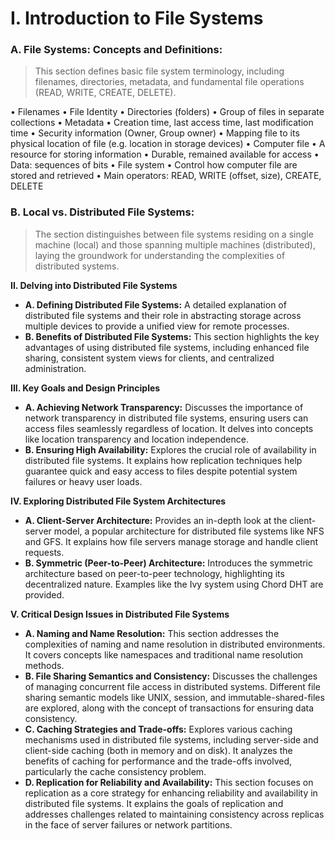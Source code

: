  # I. Introduction to File Systems

### A. File Systems: Concepts and Definitions:
>This section defines basic file system terminology, including filenames, directories, metadata, and fundamental file operations (READ, WRITE, CREATE, DELETE).

• Filenames 
	• File Identity 
• Directories (folders) 
	• Group of files in separate collections 
• Metadata 
	• Creation time, last access time, last modification time 
	• Security information (Owner, Group owner) 
	• Mapping file to its physical location of file (e.g. location in storage devices) 
• Computer file 
	• A resource for storing information 
	• Durable, remained available for access 
	• Data: sequences of bits 
• File system 
	• Control how computer file are stored and retrieved 
	• Main operators: READ, WRITE (offset, size), CREATE, DELETE
### B. Local vs. Distributed File Systems:
>The section distinguishes between file systems residing on a single machine (local) and those spanning multiple machines (distributed), laying the groundwork for understanding the complexities of distributed systems.

**II. Delving into Distributed File Systems**

- **A. Defining Distributed File Systems:** A detailed explanation of distributed file systems and their role in abstracting storage across multiple devices to provide a unified view for remote processes.
- **B. Benefits of Distributed File Systems:** This section highlights the key advantages of using distributed file systems, including enhanced file sharing, consistent system views for clients, and centralized administration.

**III. Key Goals and Design Principles**

- **A. Achieving Network Transparency:** Discusses the importance of network transparency in distributed file systems, ensuring users can access files seamlessly regardless of location. It delves into concepts like location transparency and location independence.
- **B. Ensuring High Availability:** Explores the crucial role of availability in distributed file systems. It explains how replication techniques help guarantee quick and easy access to files despite potential system failures or heavy user loads.

**IV. Exploring Distributed File System Architectures**

- **A. Client-Server Architecture:** Provides an in-depth look at the client-server model, a popular architecture for distributed file systems like NFS and GFS. It explains how file servers manage storage and handle client requests.
- **B. Symmetric (Peer-to-Peer) Architecture:** Introduces the symmetric architecture based on peer-to-peer technology, highlighting its decentralized nature. Examples like the Ivy system using Chord DHT are provided.

**V. Critical Design Issues in Distributed File Systems**

- **A. Naming and Name Resolution:** This section addresses the complexities of naming and name resolution in distributed environments. It covers concepts like namespaces and traditional name resolution methods.
- **B. File Sharing Semantics and Consistency:** Discusses the challenges of managing concurrent file access in distributed systems. Different file sharing semantic models like UNIX, session, and immutable-shared-files are explored, along with the concept of transactions for ensuring data consistency.
- **C. Caching Strategies and Trade-offs:** Explores various caching mechanisms used in distributed file systems, including server-side and client-side caching (both in memory and on disk). It analyzes the benefits of caching for performance and the trade-offs involved, particularly the cache consistency problem.
- **D. Replication for Reliability and Availability:** This section focuses on replication as a core strategy for enhancing reliability and availability in distributed file systems. It explains the goals of replication and addresses challenges related to maintaining consistency across replicas in the face of server failures or network partitions.